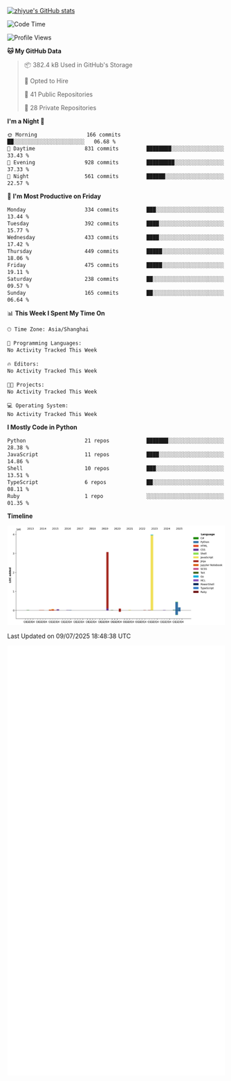 
[![zhiyue's GitHub stats](https://github-readme-stats.vercel.app/api?username=zhiyue)](https://github.com/anuraghazra/github-readme-stats&&show_icons=true)

<!--START_SECTION:waka-->
![Code Time](http://img.shields.io/badge/Code%20Time-2%2C215%20hrs%2020%20mins-blue)

![Profile Views](http://img.shields.io/badge/Profile%20Views-37-blue)

**🐱 My GitHub Data** 

> 📦 382.4 kB Used in GitHub's Storage 
 > 
> 💼 Opted to Hire
 > 
> 📜 41 Public Repositories 
 > 
> 🔑 28 Private Repositories 
 > 
**I'm a Night 🦉** 

```text
🌞 Morning                166 commits         ██░░░░░░░░░░░░░░░░░░░░░░░   06.68 % 
🌆 Daytime                831 commits         ████████░░░░░░░░░░░░░░░░░   33.43 % 
🌃 Evening                928 commits         █████████░░░░░░░░░░░░░░░░   37.33 % 
🌙 Night                  561 commits         ██████░░░░░░░░░░░░░░░░░░░   22.57 % 
```
📅 **I'm Most Productive on Friday** 

```text
Monday                   334 commits         ███░░░░░░░░░░░░░░░░░░░░░░   13.44 % 
Tuesday                  392 commits         ████░░░░░░░░░░░░░░░░░░░░░   15.77 % 
Wednesday                433 commits         ████░░░░░░░░░░░░░░░░░░░░░   17.42 % 
Thursday                 449 commits         █████░░░░░░░░░░░░░░░░░░░░   18.06 % 
Friday                   475 commits         █████░░░░░░░░░░░░░░░░░░░░   19.11 % 
Saturday                 238 commits         ██░░░░░░░░░░░░░░░░░░░░░░░   09.57 % 
Sunday                   165 commits         ██░░░░░░░░░░░░░░░░░░░░░░░   06.64 % 
```


📊 **This Week I Spent My Time On** 

```text
🕑︎ Time Zone: Asia/Shanghai

💬 Programming Languages: 
No Activity Tracked This Week

🔥 Editors: 
No Activity Tracked This Week

🐱‍💻 Projects: 
No Activity Tracked This Week

💻 Operating System: 
No Activity Tracked This Week
```

**I Mostly Code in Python** 

```text
Python                   21 repos            ███████░░░░░░░░░░░░░░░░░░   28.38 % 
JavaScript               11 repos            ████░░░░░░░░░░░░░░░░░░░░░   14.86 % 
Shell                    10 repos            ███░░░░░░░░░░░░░░░░░░░░░░   13.51 % 
TypeScript               6 repos             ██░░░░░░░░░░░░░░░░░░░░░░░   08.11 % 
Ruby                     1 repo              ░░░░░░░░░░░░░░░░░░░░░░░░░   01.35 % 
```



**Timeline**

![Lines of Code chart](https://raw.githubusercontent.com/zhiyue/zhiyue/main/assets/bar_graph.png)


 Last Updated on 09/07/2025 18:48:38 UTC
<!--END_SECTION:waka-->

<!-- [![Top Langs](https://github-readme-stats.vercel.app/api/top-langs/?username=zhiyue)](https://github.com/anuraghazra/github-readme-stats) -->

![](./github-metrics.svg)

